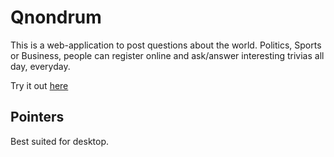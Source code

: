 # Qnondrum

This is a web-application to post questions about the world. 
Politics, Sports or Business, people can register online and ask/answer interesting trivias all day, everyday. 

Try it out [here](https://qnondrum.pythonanywhere.com)

## Pointers

Best suited for desktop. 
